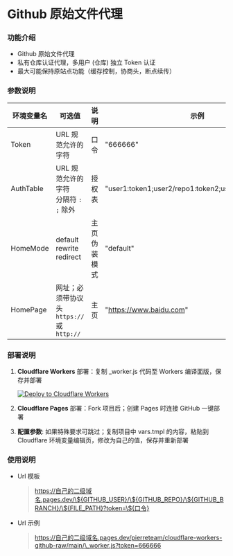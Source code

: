 # Github 原始文件代理

### 功能介绍

-   Github 原始文件代理
-   私有仓库认证代理，多用户 (仓库) 独立 Token 认证
-   最大可能保持原站点功能（缓存控制，协商头，断点续传）

### 参数说明

| 环境变量名 | 可选值                                        | 说明         | 示例                                                 |
| ---------- | --------------------------------------------- | ------------ | ---------------------------------------------------- |
| Token      | URL 规范允许的字符                            | 口令         | "666666"                                             |
| AuthTable  | URL 规范允许的字符<br>分隔符 `:` `;` 除外     | 授权表       | "user1:token1;user2/repo1:token2;user2/repo2:token3" |
| HomeMode   | default<br>rewrite<br>redirect                | 主页伪装模式 | "default"                                            |
| HomePage   | 网址；必须带协议头<br>`https://` 或 `http://` | 主页         | "https://www.baidu.com"                              |

### 部署说明

1. **Cloudflare Workers** 部署：复制 \_worker.js 代码至 Workers 编译面版，保存并部署

    [![Deploy to Cloudflare Workers](https://deploy.workers.cloudflare.com/button)](https://deploy.workers.cloudflare.com/?url=https://github.com/pierreteam/cloudflare-workers-github-raw)

2. **Cloudflare Pages** 部署：Fork 项目后；创建 Pages 时连接 GitHub 一键部署

3. **配置参数**: 如果特殊要求可跳过；复制项目中 vars.tmpl 的内容，粘贴到 Cloudflare 环境变量编辑页，修改为自己的值，保存并重新部署

### 使用说明

-   Url 模板

    > https://自己的二级域名.pages.dev/\${GITHUB_USER}/\${GITHUB_REPO}/\${GITHUB_BRANCH}/\${FILE_PATH}?token=\${口令}

-   Url 示例

    > https://自己的二级域名.pages.dev/pierreteam/cloudflare-workers-github-raw/main/\_worker.js?token=666666
